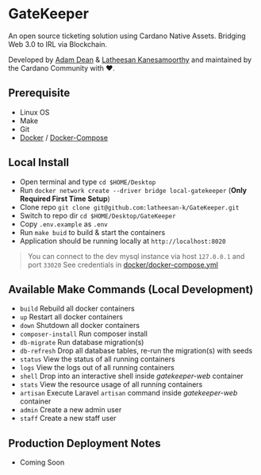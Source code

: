 # GateKeeper
An open source ticketing solution using Cardano Native Assets. Bridging Web 3.0 to IRL via Blockchain.

Developed by [Adam Dean](https://twitter.com/adamKDean) & [Latheesan Kanesamoorthy](https://twitter.com/LatheesanK) and maintained by the Cardano Community with ❤.

## Prerequisite
- Linux OS
- Make
- Git
- [Docker](https://docs.docker.com/desktop/install/linux-install/) / [Docker-Compose](https://docs.docker.com/compose/install/linux/)

## Local Install
- Open terminal and type `cd $HOME/Desktop`
- Run `docker network create --driver bridge local-gatekeeper` (**Only Required First Time Setup**)
- Clone repo `git clone git@github.com:latheesan-k/GateKeeper.git`
- Switch to repo dir `cd $HOME/Desktop/GateKeeper`
- Copy `.env.example` as `.env`
- Run `make buid` to build & start the containers
- Application should be running locally at `http://localhost:8020`

> You can connect to the dev mysql instance via host `127.0.0.1` and port `33020`
> See credentials in [docker/docker-compose.yml](docker/docker-compose.yml)

## Available Make Commands (Local Development)
* `build` Rebuild all docker containers
* `up` Restart all docker containers
* `down` Shutdown all docker containers
* `composer-install` Run composer install
* `db-migrate` Run database migration(s)
* `db-refresh` Drop all database tables, re-run the migration(s) with seeds
* `status` View the status of all running containers
* `logs` View the logs out of all running containers
* `shell` Drop into an interactive shell inside _gatekeeper-web_ container
* `stats` View the resource usage of all running containers
* `artisan` Execute Laravel `artisan` command inside _gatekeeper-web_ container
* `admin` Create a new admin user
* `staff` Create a new staff user

## Production Deployment Notes
* Coming Soon
